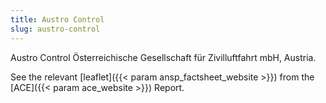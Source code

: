 ```yaml
---
title: Austro Control
slug: austro-control
---
```


Austro Control Österreichische Gesellschaft für Zivilluftfahrt mbH, Austria.
<!---ansp_factsheet_website and ace_website reference in the config.toml-->
See the relevant [leaflet]({{< param ansp_factsheet_website >}}) from the [ACE]({{< param ace_website >}}) Report.